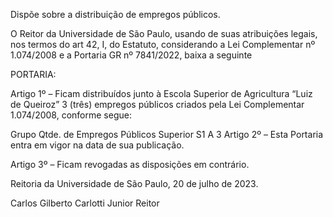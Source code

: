 Dispõe sobre a distribuição de empregos públicos.

O Reitor da Universidade de São Paulo, usando de suas atribuições legais, nos termos do art 42, I, do Estatuto, considerando a Lei Complementar nº 1.074/2008 e a Portaria GR nº 7841/2022, baixa a seguinte

PORTARIA:

Artigo 1º – Ficam distribuídos junto à Escola Superior de Agricultura “Luiz de Queiroz” 3 (três) empregos públicos criados pela Lei Complementar 1.074/2008, conforme segue:

Grupo	Qtde. de Empregos Públicos
Superior S1 A	3
Artigo 2º – Esta Portaria entra em vigor na data de sua publicação.

Artigo 3º – Ficam revogadas as disposições em contrário.

Reitoria da Universidade de São Paulo, 20 de julho de 2023.

Carlos Gilberto Carlotti Junior
Reitor